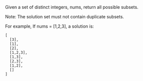 Given a set of distinct integers, nums, return all possible subsets.

Note: The solution set must not contain duplicate subsets.

For example,
If nums = [1,2,3], a solution is:
```git
[
  [3],
  [1],
  [2],
  [1,2,3],
  [1,3],
  [2,3],
  [1,2],
  []
]
```